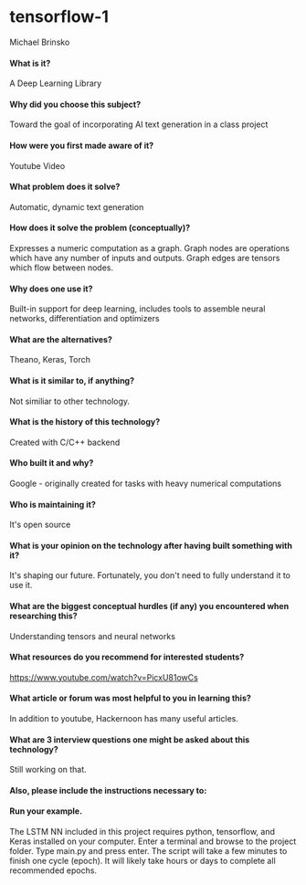# tensorflow-1
Michael Brinsko

#### What is it?
A Deep Learning Library

#### Why did you choose this subject?
Toward the goal of incorporating AI text generation in a class project

#### How were you first made aware of it?
Youtube Video

#### What problem does it solve?
Automatic, dynamic text generation

#### How does it solve the problem (conceptually)?
Expresses a numeric computation as a graph. Graph nodes are operations which have any number of inputs and outputs. Graph edges are tensors which flow between nodes.

#### Why does one use it?
Built-in support for deep learning, includes tools to assemble neural networks, differentiation and optimizers

#### What are the alternatives?
Theano, Keras, Torch

#### What is it similar to, if anything?
Not similiar to other technology.

#### What is the history of this technology?
Created with C/C++ backend
 
#### Who built it and why?
Google - originally created for tasks with heavy numerical computations

#### Who is maintaining it?
It's open source

#### What is your opinion on the technology after having built something with it?
It's shaping our future. Fortunately, you don't need to fully understand it to use it.

#### What are the biggest conceptual hurdles (if any) you encountered when researching this?
Understanding tensors and neural networks

#### What resources do you recommend for interested students?
https://www.youtube.com/watch?v=PicxU81owCs

#### What article or forum was most helpful to you in learning this?
In addition to youtube, Hackernoon has many useful articles.

#### What are 3 interview questions one might be asked about this technology?
Still working on that.

#### Also, please include the instructions necessary to:

#### Run your example.
The LSTM NN included in this project requires python, tensorflow, and Keras installed on your computer. Enter a terminal and browse to the project folder. Type main.py and press enter. The script will take a few minutes to finish one cycle (epoch). It will likely take hours or days to complete all recommended epochs.
